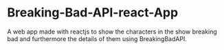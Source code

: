 # Breaking-Bad-API-react-App
A web app made with reactjs to show the characters in the show breaking bad and furthermore the details of them using BreakingBadAPI.

